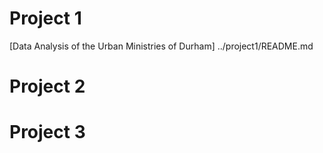 # Project 1

[Data Analysis of the Urban Ministries of Durham] ../project1/README.md

# Project 2



# Project 3
